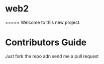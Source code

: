 # web2
=====
Welcome to this new project.

Contributors Guide
===================
Just  fork the repo adn send me a pull request
